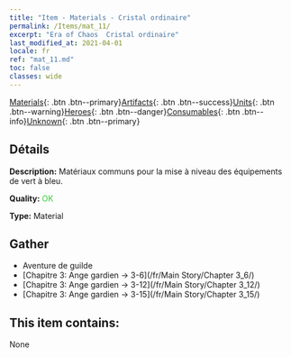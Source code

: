 ```yaml
---
title: "Item - Materials - Cristal ordinaire"
permalink: /Items/mat_11/
excerpt: "Era of Chaos  Cristal ordinaire"
last_modified_at: 2021-04-01
locale: fr
ref: "mat_11.md"
toc: false
classes: wide
---
```

 [Materials](/fr/Items/){: .btn .btn--primary}[Artifacts](/fr/Items/Artifacts/){: .btn .btn--success}[Units](/fr/Items/Units/){: .btn .btn--warning}[Heroes](/fr/Items/Heroes/){: .btn .btn--danger}[Consumables](/fr/Items/Consumables/){: .btn .btn--info}[Unknown](/fr/Items/Unknown/){: .btn .btn--primary}

## Détails
 **Description:** Matériaux communs pour la mise à niveau des équipements de vert à bleu.

 **Quality:** <span style="color: #32CD32">OK</span>

 **Type:** Material

## Gather

*    Aventure de guilde 
*    [Chapitre 3: Ange gardien -> 3-6](/fr/Main Story/Chapter 3_6/) 
*    [Chapitre 3: Ange gardien -> 3-12](/fr/Main Story/Chapter 3_12/) 
*    [Chapitre 3: Ange gardien -> 3-15](/fr/Main Story/Chapter 3_15/) 

## This item contains:

  None

